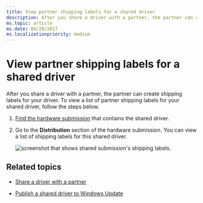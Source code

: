 ```yaml
---
title: View partner shipping labels for a shared driver
description: After you share a driver with a partner, the partner can create shipping labels for your driver. To view a list of partner shipping labels for your shared driver, follow the steps below.
ms.topic: article
ms.date: 04/20/2017
ms.localizationpriority: medium
---
```


# View partner shipping labels for a shared driver


After you share a driver with a partner, the partner can create shipping labels for your driver. To view a list of partner shipping labels for your shared driver, follow the steps below.

1.  [Find the hardware submission](manage-your-hardware-submissions.md) that contains the shared driver.

2.  Go to the **Distribution** section of the hardware submission. You can view a list of shipping labels for this shared driver.

    ![screenshot that shows shared submission's shipping labels.](images/publish-view-label.png)

## <span id="related_topics"></span>Related topics

- [Share a driver with a partner](sharing-drivers-with-your-partners.md)

- [Publish a shared driver to Windows Update](/previous-versions/mt786464(v=vs.85))

 

